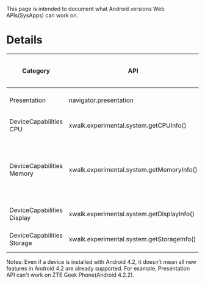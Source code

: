 This page is intended to document what Android versions Web APIs(SysApps) can work on.

# Details

| Category | API | Supported on Android versions |
-------------|--------------------|------------------
| Presentation | navigator.presentation | >= Android 4.2 |
| DeviceCapabilities CPU | xwalk.experimental.system.getCPUInfo()  | >= Android 4.0 |
| DeviceCapabilities Memory | xwalk.experimental.system.getMemoryInfo()  | >= Android 4.1 (Android 4.0 not supported due to a bug) |
| DeviceCapabilities Display | xwalk.experimental.system.getDisplayInfo()  | >= Android 4.2 |
| DeviceCapabilities Storage | xwalk.experimental.system.getStorageInfo() | >= Android 4.0 |

Notes:
Even if a device is installed with Android 4.2, it doesn't mean all new features in Android 4.2 are already supported. For example, Presentation API can't work on ZTE Geek Phone(Android 4.2.2). 